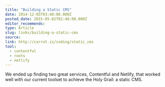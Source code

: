 ```yaml
---
title: "Building a Static CMS"
date: 2014-12-05T03:48:00.000Z
posted_date: 2015-05-02T02:48:00.000Z
editor_recommends:
type: Article
slug: links/building-a-static-cms
source:
link: http://carrot.is/coding/static_cms
tool:
  - contentful
  - roots
  - netlify
---
```

We ended up finding two great services, Contentful and Netlify, that worked well with our current toolset to achieve the Holy Grail: a static CMS.



